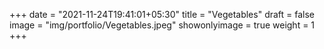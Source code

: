 +++
date = "2021-11-24T19:41:01+05:30"
title = "Vegetables"
draft = false
image = "img/portfolio/Vegetables.jpeg"
showonlyimage = true
weight = 1
+++
